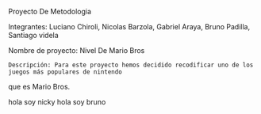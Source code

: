 Proyecto De Metodologia

Integrantes: Luciano Chiroli, Nicolas Barzola, Gabriel Araya, Bruno Padilla, Santiago videla



Nombre de proyecto: Nivel De Mario Bros

    Descripción: Para este proyecto hemos decidido recodificar uno de los juegos más populares de nintendo 
que es Mario Bros.

hola soy nicky
hola soy bruno